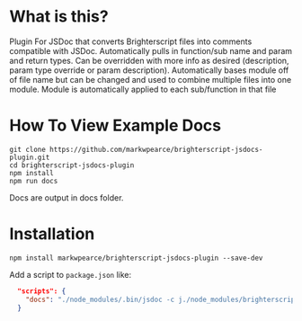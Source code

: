 # What is this?

Plugin For JSDoc that converts Brighterscript files into comments compatible with JSDoc. Automatically pulls in function/sub name and param and return types. Can be overridden with more info as desired (description, param type override or param description). Automatically bases module off of file name but can be changed and used to combine multiple files into one module. Module is automatically applied to each sub/function in that file

# How To View Example Docs

```
git clone https://github.com/markwpearce/brighterscript-jsdocs-plugin.git
cd brighterscript-jsdocs-plugin
npm install
npm run docs
```

Docs are output in docs folder.

# Installation

```
npm install markwpearce/brighterscript-jsdocs-plugin --save-dev
```

Add a script to `package.json` like:

```json
  "scripts": {
    "docs": "./node_modules/.bin/jsdoc -c j./node_modules/brighterscript-jsdocs-plugin/jsdoc.json -t -d docs"
  }
```
